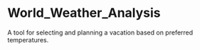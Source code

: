 # World_Weather_Analysis

A tool for selecting and planning a vacation based on preferred temperatures.
